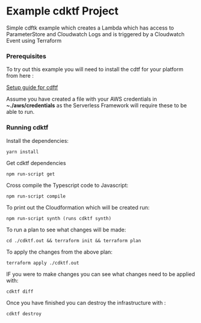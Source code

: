 
# Example cdktf Project

Simple cdftk example which creates a Lambda which has access to ParameterStore and Cloudwatch Logs and is triggered by a Cloudwatch Event using Terraform

### Prerequisites

To try out this example you will need to install the cdtf for your platform from here : 

[Setup guide fpr cdftf](https://learn.hashicorp.com/tutorials/terraform/cdktf)

Assume you have created a file with your AWS credentials in __~./aws/credentials__ as the Serverless Framework will require these to be able to run.

### Running cdktf

Install the dependencies:
```
yarn install
```

Get cdktf dependencies
```
npm run-script get
```

Cross compile the Typescript code to Javascript:
```
npm run-script compile
```

To print out the Cloudformation which will be created run:
```
npm run-script synth (runs cdktf synth)
```

To run a plan to see what changes will be made:
```
cd ./cdktf.out && terraform init && terraform plan
```

To apply the changes from the above plan:
```
terraform apply ./cdktf.out
```

IF you were to make changes you can see what changes need to be applied with:
```
cdktf diff
```

Once you have finished you can destroy the infrastructure with : 
```
cdktf destroy
```
